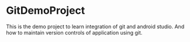# GitDemoProject
This is the demo project to learn integration of git and android studio. And how to maintain version controls of application using git.
